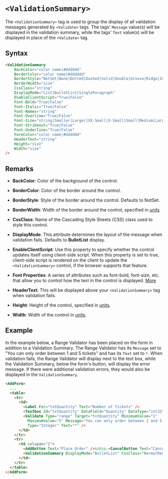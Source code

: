 # `<ValidationSummary>`

The `<ValidationSummary>` tag is used to group the display of all validation messages generated by `<Validate>` tags. The tags' `Message` value(s) will be displayed in the validation summary, while the tags' `Text` value(s) will be displayed in place of the `<Validate>` tag.

## Syntax
```html
<ValidationSummary
    BackColor="color name|#dddddd"
    BorderColor="color name|#dddddd"
    BorderStyle="NotSet|None|Dotted|Dashed|Solid|Double|Groove|Ridge|Inset|Outset"
    BorderWidth="size"
    CssClass="string"
    DisplayMode="List|BulletList|SingleParagraph"
    EnableClientScript="True|False"
    Font-Bold="True|False"
    Font-Italic="True|False"
    Font-Names="string"
    Font-Overline="True|False"
    Font-Size="string|Smaller|Larger|XX-Small|X-Small|Small|Medium|Large|X-Large|XX-Large"
    Font-Strikeout="True|False"
    Font-Underline="True|False"
    ForeColor="color name|#dddddd"
    HeaderText="string"
    Height="size"
    Width="size" 
/> 
```

## Remarks

*   **BackColor**: Color of the background of the control.  

*   **BorderColor**: Color of the border around the control.  

*   **BorderStyle**: Style of the border around the control. Defaults to NotSet.  

*   **BorderWidth**: Width of the border around the control, specified in [units](../unit-types.md)

*   **CssClass**: Name of the Cascading Style Sheets (CSS) class used to style this control.  

*   **DisplayMode**: This attribute determines the layout of the message when validation fails. Defaults to **BulletList** display.  

*   **EnableClientScript**: Use this property to specify whether the control updates itself using client-side script. When this property is set to true, client-side script is rendered on the client to update the `<ValidationSummary>` control, if the browser supports that feature.  

*   **Font Properties**: A series of attributes such as font-bold, font-size, etc. that allow you to control how the text in the control is displayed. [More](../font-properties.md)

*   **HeaderText**: This will be displayed above your `<ValidationSummary>` tag when validation fails.  

*   **Height**: Height of the control, specified in [units](../unit-types.md).  

*   **Width**: Width of the control in [units](../unit-types.md).  

## Example
In the example below, a Range Validator has been placed on the form in addition to a Validation Summary. The Range Validator has its `Message` set to "You can only order between 1 and 5 tickets" and has its `Text` set to `*`. When validation fails, the Range Validator will display next to the text box, while the Validation Summary, below the form's button, will display the error message. If there were additional validation errors, they would also be displayed in the `ValidationSummary`.

```html
<AddForm>
  ...
  <table>
    <tr>
      <td>
        <Label For="txtQuantity" Text="Number of Tickets" /> 
        <Textbox Id="txtQuantity" DataField="Quantity" DataType="int32" />
        <Validate Type="range" Target="txtQuantity" MinimumValue="1"
          MaximumValue="5" Message="You can only order between 1 and 5 tickets" 
          Type="Integer" Text="*" />
      </td>
    </tr>
    <tr>
      <td colspan="2">
        <AddButton Text="Place Order" />&nbsp;<CancelButton Text="Cancel" /><br />
        <ValidationSummary DisplayMode="BulletList" CssClass="NormalRed" HeaderText="Errors:" />
      </td>
    </tr>
  </table>
</AddForm>
```

